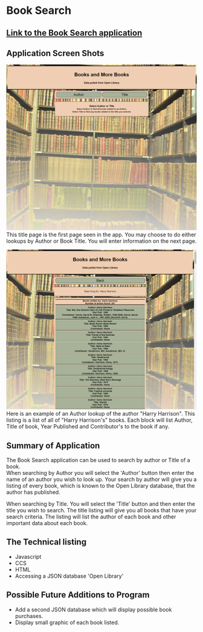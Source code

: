 # Book Search

## [Link to the Book Search application](https://briancharapata.github.io/booksearch/)

## Application Screen Shots

![Title Page](screenshots/TitlePage.png)
This title page is the first page seen in the app.  You may choose to do either
lookups by Author or Book Title.  You will enter information on the next page.

![Author Data Display](screenshots/AuthorLookupPage.png)
Here is an example of an Author lookup of the author "Harry Harrison".  This 
listing is a list of all of "Harry Harrison's" books.  Each block will list
Author, Title of book, Year Published and Contributor's to the book if any.

## Summary of Application
The Book Search application can be used to search by author or Title of a book.  
When searching by Author you will select the 'Author' button then enter the
name of an author you wish to look up.  Your search by author will give you 
a listing of every book, which is known to the Open Library database, that
the author has published.

When searching by Title.  You will select the 'Title' button and then enter
the title you wish to search.  The title listing will give you all books 
that have your search criteria.  The listing will list the author of each
book and other important data about each book.

## The Technical listing
+ Javascript
+ CCS
+ HTML
+ Accessing a JSON database 'Open Library'

## Possible Future Additions to Program
+ Add a second JSON database which will display possible book purchases.
+ Display small graphic of each book listed.
